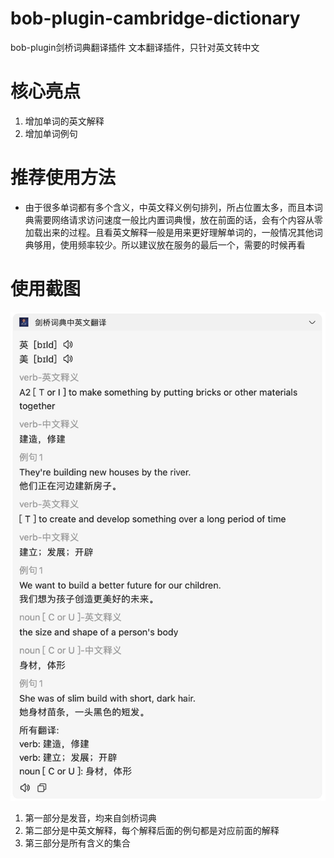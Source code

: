 # bob-plugin-cambridge-dictionary
bob-plugin剑桥词典翻译插件
文本翻译插件，只针对英文转中文
# 核心亮点
1. 增加单词的英文解释
2. 增加单词例句

# 推荐使用方法
- 由于很多单词都有多个含义，中英文释义例句排列，所占位置太多，而且本词典需要网络请求访问速度一般比内置词典慢，放在前面的话，会有个内容从零加载出来的过程。且看英文解释一般是用来更好理解单词的，一般情况其他词典够用，使用频率较少。所以建议放在服务的最后一个，需要的时候再看
# 使用截图
![example1](./static/example1.jpg)
1. 第一部分是发音，均来自剑桥词典
2. 第二部分是中英文解释，每个解释后面的例句都是对应前面的解释
3. 第三部分是所有含义的集合